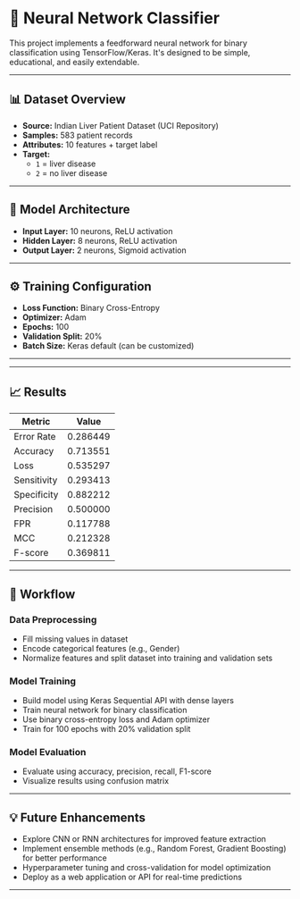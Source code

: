 # 🧠 Neural Network Classifier

This project implements a feedforward neural network for binary classification using TensorFlow/Keras. It's designed to be simple, educational, and easily extendable.

---


## 📊 Dataset Overview

- **Source:** Indian Liver Patient Dataset (UCI Repository)  
- **Samples:** 583 patient records  
- **Attributes:** 10 features + target label  
- **Target:**  
  - `1` = liver disease  
  - `2` = no liver disease  

---

## 📐 Model Architecture

- **Input Layer:** 10 neurons, ReLU activation  
- **Hidden Layer:** 8 neurons, ReLU activation  
- **Output Layer:** 2 neurons, Sigmoid activation

---

## ⚙️ Training Configuration

- **Loss Function:** Binary Cross-Entropy  
- **Optimizer:** Adam  
- **Epochs:** 100  
- **Validation Split:** 20%  
- **Batch Size:** Keras default (can be customized)

---
---

## 📈 Results

| Metric      | Value    |
|-------------|----------|
| Error Rate  | 0.286449 |
| Accuracy    | 0.713551 |
| Loss        | 0.535297 |
| Sensitivity | 0.293413 |
| Specificity | 0.882212 |
| Precision   | 0.500000 |
| FPR         | 0.117788 |
| MCC         | 0.212328 |
| F-score     | 0.369811 |

---

## 🔧 Workflow

### Data Preprocessing
- Fill missing values in dataset  
- Encode categorical features (e.g., Gender)  
- Normalize features and split dataset into training and validation sets  

### Model Training
- Build model using Keras Sequential API with dense layers  
- Train neural network for binary classification  
- Use binary cross-entropy loss and Adam optimizer  
- Train for 100 epochs with 20% validation split  

### Model Evaluation
- Evaluate using accuracy, precision, recall, F1-score  
- Visualize results using confusion matrix  

---

## 💡 Future Enhancements

- Explore CNN or RNN architectures for improved feature extraction  
- Implement ensemble methods (e.g., Random Forest, Gradient Boosting) for better performance  
- Hyperparameter tuning and cross-validation for model optimization  
- Deploy as a web application or API for real-time predictions  

---

